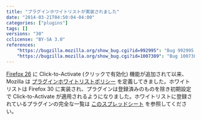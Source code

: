 ```yaml
---
title: "プラグインホワイトリストが実装されました"
date: "2014-03-21T04:50:04-04:00"
categories: ["plugins"]
tags: []
versions: "30"
cclicense: "BY-SA 3.0"
references:
    "https://bugzilla.mozilla.org/show_bug.cgi?id=992995": "Bug 992995 – Implement plugin whitelist"
    "https://bugzilla.mozilla.org/show_bug.cgi?id=1007389": "Bug 1007389 – Implement plugin whitelist, round 2"
---
```

[Firefox 26](http://www.fxsitecompat.com/ja/versions/26/) に Click-to-Activate (クリックで有効化) 機能が追加されて以来、Mozilla は [プラグインホワイトリストポリシー](https://blog.mozilla.org/security/2014/02/28/update-on-plugin-activation/) を定義してきました。ホワイトリストは Firefox 30 に実装され、プラグインは登録済みのものを除き初期設定で Click-to-Activate が適用されるようになりました。ホワイトリストに登録されているプラグインの完全な一覧は [このスプレッドシート](https://docs.google.com/spreadsheets/d/19JIQiaS9mJgkKQ07ax2KH7syRCgxt2dCCxcBD56PiQc/edit?usp=sharing) を参照してください。
